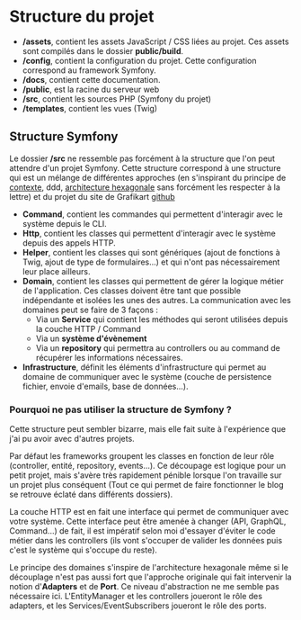 # Structure du projet

- **/assets**, contient les assets JavaScript / CSS liées au projet. Ces assets sont compilés dans le dossier **public/build**.
- **/config**, contient la configuration du projet. Cette configuration correspond au framework Symfony.
- **/docs**, contient cette documentation.
- **/public**, est la racine du serveur web
- **/src**, contient les sources PHP (Symfony du projet)
- **/templates**, contient les vues (Twig)

## Structure Symfony

Le dossier **/src** ne ressemble pas forcément à la structure que l'on peut attendre d'un projet Symfony. 
Cette structure correspond à une structure qui est un mélange de différentes approches 
(en s'inspirant du principe de [contexte](https://hexdocs.pm/phoenix/contexts.html), ddd, [architecture hexagonale](https://blog.octo.com/architecture-hexagonale-trois-principes-et-un-exemple-dimplementation/) sans forcément les respecter à la lettre)
et du projet du site de Grafikart [github](https://github.com/Grafikart/Grafikart.fr)

- **Command**, contient les commandes qui permettent d'interagir avec le système depuis le CLI.
- **Http**, contient les classes qui permettent d'interagir avec le système depuis des appels HTTP.
- **Helper**, contient les classes qui sont génériques (ajout de fonctions à Twig, ajout de type de formulaires...) et qui n'ont pas nécessairement leur place ailleurs.
- **Domain**, contient les classes qui permettent de gérer la logique métier de l'application. Ces classes doivent être tant que possible indépendante et isolées les unes des autres. La communication avec les domaines peut se faire de 3 façons :
  - Via un **Service** qui contient les méthodes qui seront utilisées depuis la couche HTTP / Command
  - Via un **système d'évènement**
  - Via un **repository** qui permettra au controllers ou au command de récupérer les informations nécessaires.
- **Infrastructure**, définit les éléments d'infrastructure qui permet au domaine de communiquer avec le système (couche de persistence fichier, envoie d'emails, base de données...).

### Pourquoi ne pas utiliser la structure de Symfony ?

Cette structure peut sembler bizarre, mais elle fait suite à l'expérience que j'ai pu avoir avec d'autres projets.

Par défaut les frameworks groupent les classes en fonction de leur rôle (controller, entité, repository, events...). Ce découpage est logique pour un petit projet, mais s'avère très rapidement pénible lorsque l'on travaille sur un projet plus conséquent (Tout ce qui permet de faire fonctionner le blog se retrouve éclaté dans différents dossiers).

La couche HTTP est en fait une interface qui permet de communiquer avec votre système. Cette interface peut être amenée à changer (API, GraphQL, Command...) de fait, il est impératif selon moi d'essayer d'éviter le code métier dans les controllers (ils vont s'occuper de valider les données puis c'est le système qui s'occupe du reste).

Le principe des domaines s'inspire de l'architecture hexagonale même si le découplage n'est pas aussi fort que l'approche originale qui fait intervenir la notion d'**Adapters** et de **Port**. Ce niveau d'abstraction ne me semble pas nécessaire ici. L'EntityManager et les controllers joueront le rôle des adapters, et les Services/EventSubscribers joueront le rôle des ports.
